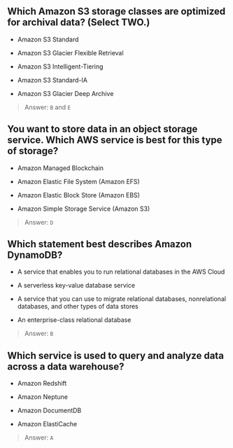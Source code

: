 ## Which Amazon S3 storage classes are optimized for archival data? (Select TWO.)

- Amazon S3 Standard

- Amazon S3 Glacier Flexible Retrieval

- Amazon S3 Intelligent-Tiering

- Amazon S3 Standard-IA

- Amazon S3 Glacier Deep Archive

> Answer: `B` and `E`


## You want to store data in an object storage service. Which AWS service is best for this type of storage?

- Amazon Managed Blockchain

- Amazon Elastic File System (Amazon EFS)

- Amazon Elastic Block Store (Amazon EBS)

- Amazon Simple Storage Service (Amazon S3)

> Answer: `D`



## Which statement best describes Amazon DynamoDB?

- A service that enables you to run relational databases in the AWS Cloud

- A serverless key-value database service

- A service that you can use to migrate relational databases, nonrelational databases, and other types of data stores

- An enterprise-class relational database

> Answer: `B`



## Which service is used to query and analyze data across a data warehouse?

- Amazon Redshift

- Amazon Neptune

- Amazon DocumentDB

- Amazon ElastiCache


> Answer: `A`
